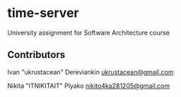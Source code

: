 # time-server

University assignment for Software Architecture course

## Contributors

Ivan "ukrustacean" Dereviankin <ukrustacean@gmail.com>

Nikita "ITNIKITAIT" Plyako <nikito4ka281205@gmail.com>
